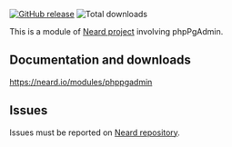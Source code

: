 [![GitHub release](https://img.shields.io/github/release/neard/module-phppgadmin.svg?style=flat-square)](https://github.com/neard/module-phppgadmin/releases/latest)
![Total downloads](https://img.shields.io/github/downloads/neard/module-phppgadmin/total.svg?style=flat-square)

This is a module of [Neard project](https://github.com/neard/neard) involving phpPgAdmin.

## Documentation and downloads

https://neard.io/modules/phppgadmin

## Issues

Issues must be reported on [Neard repository](https://github.com/neard/neard/issues).
